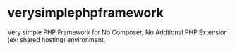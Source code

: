 # verysimplephpframework
Very simple PHP Framework for No Composer, No Addtional PHP Extension (ex: shared hosting) environment.
